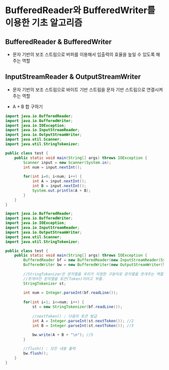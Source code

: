 # BufferedReader와 BufferedWriter를 이용한 기초 알고리즘

## BufferedReader & BufferedWriter
- 문자 기반의 보조 스트림으로 버퍼를 이용해서 입출력의 효율을 높일 수 있도록 해주는 역할

## InputStreamReader & OutputStreamWriter
- 문자 기반의 보조 스트림으로 바이트 기반 스트림을 문자 기반 스트림으로 연결시켜주는 역할

- A + B 합 구하기

```java
import java.io.BufferedReader;
import java.io.BufferedWriter;
import java.io.IOException;
import java.io.InputStreamReader;
import java.io.OutputStreamWriter;
import java.util.Scanner;
import java.util.StringTokenizer;

public class test {
	public static void main(String[] args) throws IOException {
		Scanner input = new Scanner(System.in);
		int num = input.nextInt();
			
		for(int i=0; i<num; i++) {
			int A = input.nextInt();
			int B = input.nextInt();
			System.out.println(A + B);
		}
	}
}
```
```java
import java.io.BufferedReader;
import java.io.BufferedWriter;
import java.io.IOException;
import java.io.InputStreamReader;
import java.io.OutputStreamWriter;
import java.util.Scanner;
import java.util.StringTokenizer;

public class test {
	public static void main(String[] args) throws IOException {
		BufferedReader bf = new BufferedReader(new InputStreamReader(System.in));
		BufferedWriter bw = new BufferedWriter(new OutputStreamWriter(System.out));
		
		//StringTokenizer은 문자열을 우리가 지정한 구분자로 문자열을 쪼개주는 역할
		//쪼개어진 문자열을 토큰(Token)이라고 부름.
		StringTokenizer st;
		
		int num = Integer.parseInt(bf.readLine());
		
		for(int i=1; i<=num; i++) {
			st = new StringTokenizer(bf.readLine());
			
			//nextToken() : 다음의 토큰 발급
			int A = Integer.parseInt(st.nextToken()); //2
			int B = Integer.parseInt(st.nextToken()); //3
			
			bw.write(A + B + "\n"); //5
		}

        //flush() : 모든 내용 출력
		bw.flush();
	}
}
```

